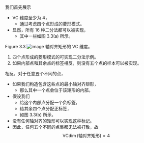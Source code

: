 
我们首先展示 
- VC 维度至少为 4，
	- 通过考虑四个点形成的菱形模式。
- 显然，所有 16 种二分法都可以被实现，
	- 其中一些如图 3.3(a) 所示。

Figure 3.3 
![image](images/019145d2-cc04-715a-aec7-5f9a00e87681_11_629947.jpg)
轴对齐矩形的 VC 维度。 
1. 四个点形成的菱形模式的可实现二分法示例。 
2. 如果内部点和其余点的标签相反，则没有五个点的样本可以被实现。


相反，对于任意五个不同的点，
- 如果我们构造包含这些点的最小轴对齐矩形，
	- 那么其中一个点会位于该矩形的内部。
- 假设我们
	- 给这个内部点分配一个负标签，
	- 给其余四个点分配正标签，
	- 如图 3.3(b) 所示。
- 没有任何轴对齐的矩形可以实现这种标记。
- 因此，任何五个不同的点集都无法被打散，故
$$\operatorname{VCdim}\left( \text{轴对齐矩形}\right) = 4$$

